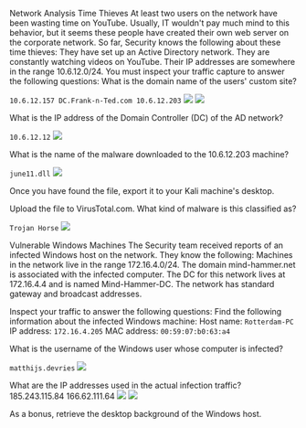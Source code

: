 Network Analysis
Time Thieves
At least two users on the network have been wasting time on YouTube. Usually, IT wouldn't pay much mind to this behavior, but it seems these people have created their own web server on the corporate network. So far, Security knows the following about these time thieves:
They have set up an Active Directory network.
They are constantly watching videos on YouTube.
Their IP addresses are somewhere in the range 10.6.12.0/24.
You must inspect your traffic capture to answer the following questions:
What is the domain name of the users' custom site?

`10.6.12.157 DC.Frank-n-Ted.com
10.6.12.203`
![](dc_filter.PNG)
![](custom_dc.PNG)

 
What is the IP address of the Domain Controller (DC) of the AD network?

`10.6.12.12`
![](dc_ip.PNG)
 
What is the name of the malware downloaded to the 10.6.12.203 machine? 

`june11.dll`
![](malware_download.PNG)

Once you have found the file, export it to your Kali machine's desktop.
 
Upload the file to VirusTotal.com. What kind of malware is this classified as?
 
`Trojan Horse`
 ![](trojan_horse.PNG)
 
Vulnerable Windows Machines
The Security team received reports of an infected Windows host on the network. They know the following:
Machines in the network live in the range 172.16.4.0/24.
The domain mind-hammer.net is associated with the infected computer.
The DC for this network lives at 172.16.4.4 and is named Mind-Hammer-DC.
The network has standard gateway and broadcast addresses.

Inspect your traffic to answer the following questions:
Find the following information about the infected Windows machine:
Host name: `Rotterdam-PC`
IP address: `172.16.4.205`
MAC address: `00:59:07:b0:63:a4`

What is the username of the Windows user whose computer is infected?

`matthijs.devries`
![](username2.PNG)

What are the IP addresses used in the actual infection traffic?
185.243.115.84
166.62.111.64
 ![](infected_ip.PNG)
![](infected_ip2.PNG)

As a bonus, retrieve the desktop background of the Windows host.
 
